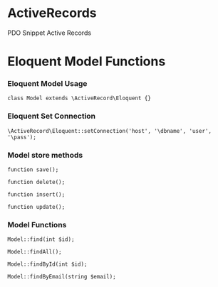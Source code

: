 # ActiveRecords
PDO Snippet Active Records


# Eloquent Model Functions

### Eloquent Model Usage

``class Model extends \ActiveRecord\Eloquent {}``

### Eloquent Set Connection
``\ActiveRecord\Eloquent::setConnection('host', '\dbname', 'user', '\pass');``

### Model store methods
``function save();``

``function delete();``

``function insert();``

``function update();``

### Model Functions
``Model::find(int $id);``

``Model::findAll();``

``Model::findById(int $id);``

``Model::findByEmail(string $email);``
